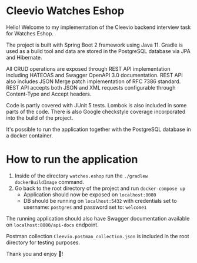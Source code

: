 # Cleevio Watches Eshop
Hello! Welcome to my implementation of the Cleevio backend interview task for Watches Eshop.

The project is built with Spring Boot 2 framework using Java 11. Gradle is used as a build tool and data are stored in
the PostgreSQL database via JPA and Hibernate.

All CRUD operations are exposed through REST API implementation including HATEOAS and Swagger OpenAPI 3.0 documentation.
REST API also includes JSON Merge patch implementation of RFC 7386 standard. REST API accepts both JSON and XML requests
configurable through Content-Type and Accept headers.

Code is partly covered with JUnit 5 tests. Lombok is also included in some parts of the code.
There is also Google checkstyle coverage incorporated into the build of the project.

It's possible to run the application together with the PostgreSQL database in a docker container.

# How to run the application

1. Inside of the directory `watches.eshop` run the `./gradlew dockerBuildImage` command.
2. Go back to the root directory of the project and run `docker-compose up`
     * Application should now be exposed on `localhost:8080`
     * DB should be running on `localhost:5432`
       with credentials set to username: `postgres` and password set to: `welcome1`

The running application should also have Swagger documentation available on `localhost:8080/api-docs` endpoint.

Postman collection `Cleevio.postman_collection.json` is included in the root directory for testing purposes.

Thank you and enjoy :slightly_smiling_face:!
